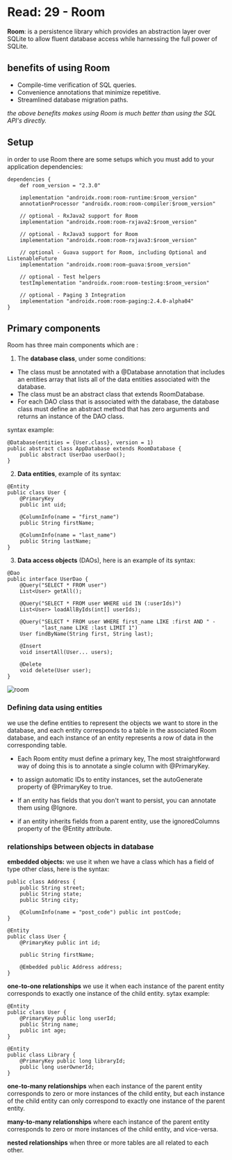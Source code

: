 # Read: 29 - Room

 **Room**: is a persistence library which provides an abstraction layer over SQLite to allow fluent database access while harnessing the full power of SQLite.


## benefits of using Room

- Compile-time verification of SQL queries.
- Convenience annotations that minimize repetitive.
- Streamlined database migration paths.

*the above benefits makes using Room is much better than using the SQL API's directly.*

## Setup
in order to use Room there are some setups which you must add to your application dependencies:

```
dependencies {
    def room_version = "2.3.0"

    implementation "androidx.room:room-runtime:$room_version"
    annotationProcessor "androidx.room:room-compiler:$room_version"

    // optional - RxJava2 support for Room
    implementation "androidx.room:room-rxjava2:$room_version"

    // optional - RxJava3 support for Room
    implementation "androidx.room:room-rxjava3:$room_version"

    // optional - Guava support for Room, including Optional and ListenableFuture
    implementation "androidx.room:room-guava:$room_version"

    // optional - Test helpers
    testImplementation "androidx.room:room-testing:$room_version"

    // optional - Paging 3 Integration
    implementation "androidx.room:room-paging:2.4.0-alpha04"
}
```

## Primary components

Room has three main components which are :

1. The **database class**, under some conditions:

- The class must be annotated with a @Database annotation that includes an entities array that lists all of the data entities associated with the database.
- The class must be an abstract class that extends RoomDatabase.
- For each DAO class that is associated with the database, the database class must define an abstract method that has zero arguments and returns an instance of the DAO class.

syntax example:

```
@Database(entities = {User.class}, version = 1)
public abstract class AppDatabase extends RoomDatabase {
    public abstract UserDao userDao();
}
```

2. **Data entities**, example of its syntax:

```
@Entity
public class User {
    @PrimaryKey
    public int uid;

    @ColumnInfo(name = "first_name")
    public String firstName;

    @ColumnInfo(name = "last_name")
    public String lastName;
}
```

3. **Data access objects** (DAOs), here is an example of its syntax:

```
@Dao
public interface UserDao {
    @Query("SELECT * FROM user")
    List<User> getAll();

    @Query("SELECT * FROM user WHERE uid IN (:userIds)")
    List<User> loadAllByIds(int[] userIds);

    @Query("SELECT * FROM user WHERE first_name LIKE :first AND " -
           "last_name LIKE :last LIMIT 1")
    User findByName(String first, String last);

    @Insert
    void insertAll(User... users);

    @Delete
    void delete(User user);
}
```

![room](https://media.geeksforgeeks.org/wp-content/uploads/20210506144355/output.png)



### Defining data using entities

we use the define entities to represent the objects we want to store in the database, and each entity corresponds to a table in the associated Room database, and each instance of an entity represents a row of data in the corresponding table.

- Each Room entity must define a primary key, The most straightforward way of doing this is to annotate a single column with @PrimaryKey.

- to assign automatic IDs to entity instances, set the autoGenerate property of @PrimaryKey to true.

- If an entity has fields that you don't want to persist, you can annotate them using @Ignore.

- if an entity inherits fields from a parent entity, use the ignoredColumns property of the @Entity attribute.

### relationships between objects in database

**embedded objects:**
we use it when we have a class which has a field of type other class, here is the syntax:

```
public class Address {
    public String street;
    public String state;
    public String city;

    @ColumnInfo(name = "post_code") public int postCode;
}

@Entity
public class User {
    @PrimaryKey public int id;

    public String firstName;

    @Embedded public Address address;
}
```

**one-to-one relationships**
we use it when each instance of the parent entity corresponds to exactly one instance of the child entity.
sytax example:

```
@Entity
public class User {
    @PrimaryKey public long userId;
    public String name;
    public int age;
}

@Entity
public class Library {
    @PrimaryKey public long libraryId;
    public long userOwnerId;
}
```

**one-to-many relationships**
when each instance of the parent entity corresponds to zero or more instances of the child entity, but each instance of the child entity can only correspond to exactly one instance of the parent entity.

**many-to-many relationships**
where each instance of the parent entity corresponds to zero or more instances of the child entity, and vice-versa.

**nested relationships**
when three or more tables are all related to each other.
